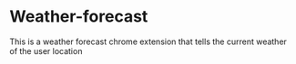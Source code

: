 # Weather-forecast
 This is a weather forecast chrome extension that tells the current weather of the user location
